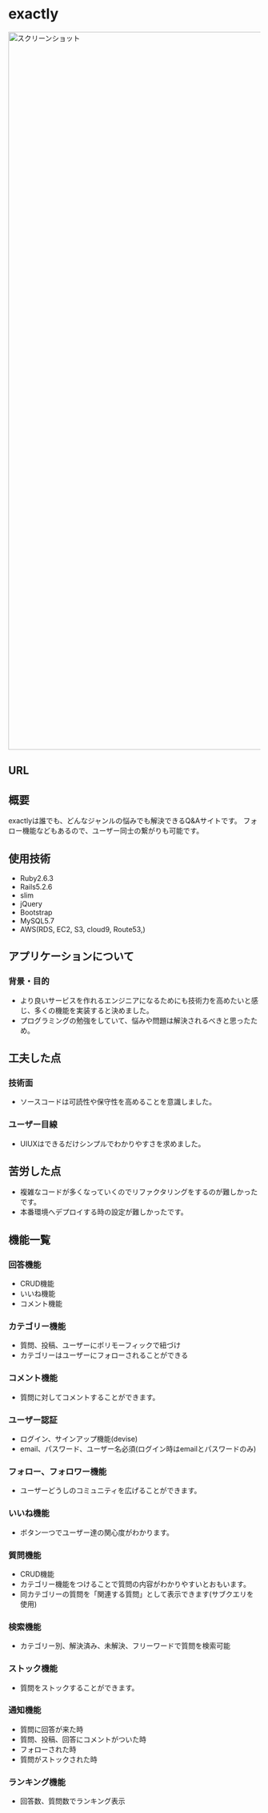 # exactly
<img width="1433" alt="スクリーンショット" src="https://user-images.githubusercontent.com/87183507/138557348-18a401f4-6419-4f08-bd46-dd81733d620a.jpg">

## URL
[http://www.exactly.jp]:ec2-18-219-171-120.us-east-2.compute.amazonaws.com

## 概要
exactlyは誰でも、どんなジャンルの悩みでも解決できるQ&Aサイトです。
フォロー機能などもあるので、ユーザー同士の繋がりも可能です。

## 使用技術

- Ruby2.6.3
- Rails5.2.6
- slim
- jQuery
- Bootstrap
- MySQL5.7
- AWS(RDS, EC2, S3, cloud9, Route53,)

## アプリケーションについて
### 背景・目的
- より良いサービスを作れるエンジニアになるためにも技術力を高めたいと感じ、多くの機能を実装すると決めました。
- プログラミングの勉強をしていて、悩みや問題は解決されるべきと思ったため。

## 工夫した点
### 技術面
- ソースコードは可読性や保守性を高めることを意識しました。
### ユーザー目線
- UIUXはできるだけシンプルでわかりやすさを求めました。

## 苦労した点
- 複雑なコードが多くなっていくのでリファクタリングをするのが難しかったです。
- 本番環境へデプロイする時の設定が難しかったです。

## 機能一覧
### 回答機能
- CRUD機能
- いいね機能
- コメント機能

### カテゴリー機能
- 質問、投稿、ユーザーにポリモーフィックで紐づけ
- カテゴリーはユーザーにフォローされることができる

### コメント機能
- 質問に対してコメントすることができます。

### ユーザー認証
- ログイン、サインアップ機能(devise)
- email、パスワード、ユーザー名必須(ログイン時はemailとパスワードのみ)

### フォロー、フォロワー機能
- ユーザーどうしのコミュニティを広げることができます。

### いいね機能
- ボタン一つでユーザー達の関心度がわかります。

### 質問機能
- CRUD機能
- カテゴリー機能をつけることで質問の内容がわかりやすいとおもいます。
- 同カテゴリーの質問を「関連する質問」として表示できます(サブクエリを使用)

### 検索機能
- カテゴリー別、解決済み、未解決、フリーワードで質問を検索可能

### ストック機能
- 質問をストックすることができます。

### 通知機能
- 質問に回答が来た時
- 質問、投稿、回答にコメントがついた時
- フォローされた時
- 質問がストックされた時

### ランキング機能
- 回答数、質問数でランキング表示


